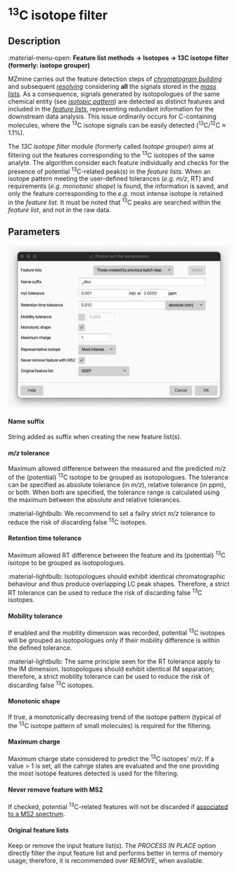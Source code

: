 # **<sup>13</sup>C isotope filter** 

## **Description**

:material-menu-open: **Feature list methods → Isotopes → 13C isotope filter (formerly: isotope grouper)**

MZmine carries out the feature detection steps of [_chromatogram building_](../lc-ms_featdet/featdet_adap_chromatogram_builder/adap-chromatogram-builder.md) and subsequent [_resolving_](../featdet_resolver_local_minimum/local-minimum-resolver.md) considering **all** the signals stored in the [_mass lists_](../../terminology/general-terminology.md#mass-list). As a consequence, signals generated by isotopologues of the same chemical entity (see [_isotopic pattern_](../../terminology/general-terminology.md#isotopic-pattern)) are detected as distinct features and included in the [_feature lists_](../../terminology/general-terminology.md#feature-list), representing redundant information for the downstream data analysis. This issue ordinarily occurs for C-containing molecules, where the <sup>13</sup>C isotope signals can be easily detected (<sup>13</sup>C/<sup>12</sup>C ≈ 1.1%).

The _13C isotope filter_ module (formerly called _Isotope grouper_) aims at filtering out the features corresponding to the <sup>13</sup>C isotopes of the same analyte. The algorithm consider each feature individually and checks for the presence of potential <sup>13</sup>C-related peak(s) in the _feature lists_. When an isotope pattern meeting the user-defined tolerances (_e.g._ _m/z_, RT) and requirements (_e.g._ _monotonic shape_) is found, the information is saved, and only the feature corresponding to the _e.g._ most intense isotope is retained in the _feature list_. It must be noted that <sup>13</sup>C peaks are searched within the _feature list_, and not in the raw data.

## **Parameters**

![13C isotope filter](isotope-filter.png)

#### **Name suffix**
String added as suffix when creating the new feature list(s).

#### **_m/z_ tolerance**
Maximum allowed difference between the measured and the predicted _m/z_ of the (potential) <sup>13</sup>C isotope to be grouped as isotopologues. The tolerance can be specified as absolute tolerance (in _m/z_), relative tolerance (in ppm), or both. When both are specified, the tolerance range is calculated using the maximum between the absolute and relative tolerances.

:material-lightbulb: We recommend to set a failry strict _m/z_ tolerance to reduce the risk of discarding false <sup>13</sup>C isotopes.

#### **Retention time tolerance**
Maximum allowed RT difference between the feature and its (potential) <sup>13</sup>C isotope to be grouped as isotopologues.

:material-lightbulb: Isotopologues should exhibit identical chromatographic behaviour and thus produce overlapping LC peak shapes. Therefore, a strict RT tolerance can be used to reduce the risk of discarding false <sup>13</sup>C isotopes.

#### **Mobility tolerance**
If enabled and the mobility dimension was recorded, potential <sup>13</sup>C isotopes will be grouped as isotopologues only if their mobility difference is within the defined tolerance.

:material-lightbulb: The same principle seen for the RT tolerance apply to the IM dimension. Isotopologues should exhibit identical IM separation; therefore, a strict mobility tolerance can be used to reduce the risk of discarding false <sup>13</sup>C isotopes.

#### **Monotonic shape**
If true, a monotonically decreasing trend of the isotope pattern (typical of the <sup>13</sup>C isotope pattern of small molecules) is required for the filtering.

#### **Maximum charge**
Maximum charge state considered to predict the <sup>13</sup>C isotopes' _m/z_. If a value > 1 is set, all the cahrge states are evaluated and the one providing the most isotope features detected is used for the filtering.

#### **Never remove feature with MS2**
If checked, potential <sup>13</sup>C-related features will not be discarded if [associated to a MS2 spectrum](../featdet_ms2_scan_pairing/ms2_scan_pairing.md).

#### **Original feature lists**
Keep or remove the input feature list(s). The _PROCESS IN PLACE_ option directly filter the input feature list and performs better in terms of memory usage; therefore, it is recommended over _REMOVE_, when available.
